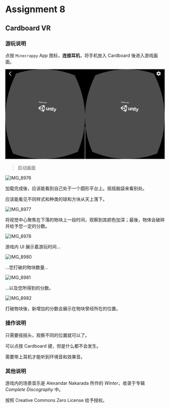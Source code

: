 # Assignment 8

## Cardboard VR

### 游玩说明

点按 `Minecrappy` App 图标，**连接耳机**，将手机放入 Cardboard 後进入游戏画面。

![IMG_8975](Readme.assets/IMG_8975.PNG)

> 启动画面

![IMG_8976](Readme.assets/IMG_8976.PNG)

加载完成後，应该能看到自己处于一个圆形平台上。摇摇脑袋来看别处。

应该能看见不同样式和种类的球和方块从天上落下。

![IMG_8977](Readme.assets/IMG_8977.PNG)

将视觉中心聚焦在下落的物块上一段时间，观察到其颜色加深；最後，物体会破碎并给予您一定的分数。

![IMG_8978](Readme.assets/IMG_8978.PNG)

游戏内 UI 展示着游玩时间…

![IMG_8980](Readme.assets/IMG_8980.PNG)

…您打破的物块数量…

![IMG_8981](Readme.assets/IMG_8981.PNG)

…以及您所得到的分数。

![IMG_8982](Readme.assets/IMG_8982.PNG)

打破物块後，新增加的分数会展示在物块曾经所在的位置。

### 操作说明

只需要摇摇头，观察不同的位置就可以了。

可以点按 Cardboard 键，但是什么都不会发生。

需要带上耳机才能听到环境音和效果音。

### 其他说明

游戏内的场景音乐是 Alexandar Nakarada 所作的 *Winter*，收录于专辑 *Complete Discography* 中。

按照 Creative Commons Zero License 给予授权。

